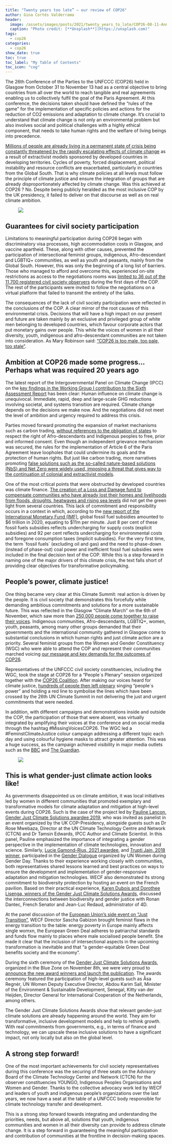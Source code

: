 ```yaml
---
title: "Twenty years too late” – our review of COP26"
author: Gina Cortés Valderrama
header:
  image: /assets/images/posts/2021/twenty_years_to_late/COP26-08-11-Annabelle-Avril-WECF-9.jpg
  caption: "Photo credit: [**Unsplash**](https://unsplash.com)"
tags:
  - cop26
categories:
  - cop26
show_date: true
toc: true
toc_label: "My Table of Contents"
toc_icon: "cog"
---
```


The 26th Conference of the Parties to the UNFCCC (COP26) held in Glasgow from
October 31 to November 13 had as a central objective to bring countries from all
over the world to reach tangible and real agreements enabling us to collectively
fulfil the goal of the Paris Agreement. At this conference, the decisions taken
should have defined the “rules of the game” for the implementation of specific
policies and actions for the reduction of CO2 emissions and adaptation to
climate change. It’s crucial to understand that climate change is not only an
environmental problem but also involves social and political challenges with a
highly ethical component, that needs to take human rights and the welfare of
living beings into precedence.

[Millions of people are already living in a permanent state of crisis being
constantly threatened by the rapidly escalating effects of climate
change](https://www.rosalux.de/en/dossiers/climate-justice) as a result of
extractivist models sponsored by developed countries in developing territories.
Cycles of poverty, forced displacement, political instability and resource
conflicts are exacerbated, particularly in countries from the Global South. That
is why climate policies at all levels must follow the principle of climate
justice and ensure the integration of groups that are already disproportionately
affected by climate change. Was this achieved at COP26 ? No. Despite being
publicly heralded as the most inclusive COP by the UK presidency, it failed to
deliver on that discourse as well as on real climate ambition.

<figure>
  <a
    href="/assets/images/posts/2021/twenty_years_to_late/COP26-08-11-Annabelle-Avril-WECF-11-1024x683.jpg">
  <img src="/assets/images/posts/2021/twenty_years_to_late/COP26-08-11-Annabelle-Avril-WECF-11-1024x683.jpg">
  </a> 
  <figcaption> 
    
  </figcaption>
</figure>

## Guarantees for civil society participation

Limitations to meaningful participation during COP26 began with discriminatory
visa processes, high accommodation costs in Glasgow, and vaccine apartheid.
These, along with other causes, prevented the participation of intersectional
feminist groups, indigenous, Afro-descendant and LGBTIQ+ communities, as well as
youth and peasants, mainly from the Global South. However, this was only the
beginning of a long list of barriers. Those who managed to afford and overcome
this, experienced on-site restrictions as access to the negotiations rooms was
[limited to 36 out of the 11,700 registered civil society
observers](https://twitter.com/duycks/status/1455517184529215490) during the
first days of the COP. The rest of the participants were invited to follow the
negotiations on a virtual platform that failed to transmit the entirety of the
talks.

The consequences of the lack of civil society participation were reflected in
the conclusions of the COP. A clear mirror of the root causes of this
environmental crisis. Decisions that will have a high impact on our present and
future are taken mainly by an exclusive and privileged group of white men
belonging to developed countries, which favour corporate actors that put
monetary gains over people. This while the voices of women in all their
diversity, youth, indigenous and afro-descendant communities are not taken into
consideration. As Mary Robinson said: [“COP26 is too male, too pale, too
stale”](https://twitter.com/TheElders/status/1457670249235587074).

## Ambition at COP26 made some progress… Perhaps what was required 20 years ago

The latest report of the Intergovernmental Panel on Climate Change (IPCC) on the
[key findings in the Working Group I contribution to the Sixth Assessment
Report](https://www.ipcc.ch/report/ar6/wg1/) has been clear: Human influence on
climate change is unequivocal. Immediate, rapid, deep and large-scale GHG
reductions involving societal, and systems transition are required. Climate
change depends on the decisions we make now. And the negotiations did not meet
the level of ambition and urgency required to address this crisis.

Parties moved forward promoting the expansion of market mechanisms such as
carbon trading, [without references to the obligation of
states](https://www.amnesty.org/en/wp-content/uploads/2021/11/IOR4049812021ENGLISH-1.pdf)
to respect the right of Afro-descendants and Indigenous peoples to free, prior
and informed consent. Even though an independent grievance mechanism was
secured, the rules for the implementation of Article 6 of the Paris Agreement
leave loopholes that could undermine its goals and the protection of human
rights. But just like carbon trading, more narratives promoting [false solutions
such as the so-called nature-based solutions (NbS) and Net Zero were widely
used, imposing a threat that gives way to the continuation of colonial and
extractivist models](https://www.wecf.org/false_solutions/).

One of the most critical points that were obstructed by developed countries was
climate finance. [The creation of a Loss and Damage fund to compensate
communities who have already lost their homes and livelihoods from floods,
droughts, heatwaves and rising sea
levels](https://www.theguardian.com/environment/2021/nov/16/indigenous-climate-activists-cop26-endangers-native-communities)
did not get the green light from several countries. This lack of commitment and
responsibility occurs in a context in which, according to the [new report of the
International Monetary Fund
(IMF)](https://www.imf.org/en/Publications/WP/Issues/2021/09/23/Still-Not-Getting-Energy-Prices-Right-A-Global-and-Country-Update-of-Fossil-Fuel-Subsidies-466004),
global fossil fuel subsidies amounted to $6 trillion in 2020, equating to $11m
per minute. Just 8 per cent of these fossil fuels subsidies reflects
undercharging for supply costs (explicit subsidies) and 92 per cent reflects
undercharging for environmental costs and foregone consumption taxes (implicit
subsidies). For the very first time, the term ´fossil fuels´ (excluding oil and
gas) and the need to phase-down (instead of phase-out) coal power and
inefficient fossil fuel subsidies were included in the final decision text of
the COP. While this is a step forward in naming one of the major drivers of this
climate crisis, the text falls short of providing clear objectives for
transformative policymaking.

## People’s power, climate justice!

One thing became very clear at this Climate Summit: real action is driven by the
people. It is civil society that demonstrates this forcefully while demanding
ambitious commitments and solutions for a more sustainable future. This was
reflected in the Glasgow “Climate March” on the 6th of November, which saw more
than [250,000 people come together to raise their
voices](https://edition.cnn.com/world/live-news/cop26-summit-2021-protests-11-06-21-intl/index.html).
Indigenous communities, Afro-descendants, LGBTIQ+, women, youth, peasants, among
many other groups demanded that their governments and the international
community gathered in Glasgow come to substantial conclusions in which human
rights and just climate action are a priority. Several feminist groups from the
Women and Gender Constituency (WGC) who were able to attend the COP and
represent their communities marched voicing [our message and key demands for the
outcomes of COP26](https://womengenderclimate.org/wgc-cop26-key-demands/).

Representatives of the UNFCCC civil society constituencies, including the WGC,
took the stage at COP26 for a “People´s Plenary” session organized together with
the [COP26
Coalition](https://cop26coalition.org/peoples-plenary-red-line-parade-and-movement-rally-at-cop26/).
After making our voices heard for climate justice, [hundreds of people then left
plenary](https://www.bbc.com/news/uk-scotland-glasgow-west-59260776) singing
“people´s power” and holding a red line to symbolise the lines which have been
crossed by the 26th UN Climate Summit in not delivering the just and urgent
commitments that were needed.

In addition, with different campaigns and demonstrations inside and outside the
COP, the participation of those that were absent, was virtually integrated by
amplifying their voices at the conference and on social media through the
hashtag #MissingVoicesCOP26. The WGC led a #FeminstClimateJustice colour
campaign addressing a different topic each day and using colourful hygiene masks
to attract greater attention. This was a huge success, as the campaign achieved
visibility in major media outlets such as the
[BBC](https://www.bbc.com/news/live/world-59155537) and [The
Guardian](https://www.theguardian.com/environment/gallery/2021/nov/03/cop26-finance-protest-and-indigenous-voices-in-pictures).

<figure> 
  <a
    href="/assets/images/posts/2021/twenty_years_to_late/COP26-06-11-Annabelle-Avril-WECF-51-1024x683.jpg">
  <img
    src="/assets/images/posts/2021/twenty_years_to_late/COP26-06-11-Annabelle-Avril-WECF-51-1024x683.jpg">
  </a> 
  <figcaption> 
    
  </figcaption>
</figure>

## This is what gender-just climate action looks like!

As governments disappointed us on climate ambition, it was local initiatives led
by women in different communities that promoted exemplary and transformative
models for climate adaptation and mitigation at high-level events during COP26.
Such is the case of the project led by [Pauline Lancon, Gender Just Climate
Solutions awardee
2019](https://www.wecf.org/gender-just-climate-solutions-5th-edition/), who was
invited as panelist in an event organized by the UK COP-Presidency, alongside
guests such as Dr Rose Mwebaza, Director at the UN Climate Technology Centre and
Network (CTCN) and Dr Tamsin Edwards, IPCC Author and Climate Scientist. In this
panel, Pauline emphasized the importance of integrating a gender perspective in
the implementation of climate technologies, innovation and science. Similarly,
[Lucie Gamond-Rius, 2021
awardee](https://www.wecf.org/gender-just-climate-solutions-edition-2021/), and
[Trupti Jain, 2018 winner](https://www.wecf.org/gjcs-2018/), participated in the
[Gender
Dialogue](https://unfccc.int/topics/gender/events-meetings/gender-day-other-events-at-cops/gender-women-at-cop-26#eq-3)
organized by UN Women during Gender Day. Thanks to their experience working
closely with communities, both representatives shared lessons learned and best
practices on ways to ensure the development and implementation of
gender-responsive adaptation and mitigation technologies. WECF also demonstrated
its strong commitment to biodiversity protection by hosting an event on the
French pavilion. Based on their practical experience, [Karen Dubois and Dorothee
Lisenga, winners of the Gender Just Climate Solutions
Awards](https://www.wecf.org/wp-content/uploads/2021/02/GJCS_English_Final-1.pdf),
discussed the interconnections between biodiversity and gender justice with
Ronan Dantec, French Senator and Jean-Luc Redaud, administrator of 4D.

At the panel discussion of the [European Union’s side event on “Just
Transition”](https://www.wecf.org/wecf-at-cop26-eu-side-event-on-just-transition/),
WECF Director Sascha Gabizon brought feminist flaws in the energy transition to
the table: energy poverty in Europe mainly affects single womxn, the European
Green Deal adheres to patriarchal standards and funds flow mainly to places
where male socialised people benefit. She made it clear that the inclusion of
intersectional aspects in the upcoming transformation is inevitable and that “a
gender-equitable Green Deal benefits society and the economy”.

During the sixth ceremony of the [Gender Just Climate Solutions
Awards](https://www.wecf.org/gjcs/), organized in the Blue Zone on November 8th,
we were very proud to [announce the new award winners and launch the
publication](https://www.wecf.org/gender-just-climate-solutions-edition-2021/).
The awards ceremony featured the participation of high-level guests such as Åsa
Regnér, UN Women Deputy Executive Director, Abdou Karim Sall, Minister of the
Environment & Sustainable Development, Senegal, Kitty van der Heijden, Director
General for International Cooperation of the Netherlands, among others.

The Gender Just Climate Solutions Awards show that relevant gender-just climate
solutions are already happening around the world. They aim for transformative,
inclusive development models and help to rethink growth. With real commitments
from governments, e.g., in terms of finance and technology, we can upscale these
inclusive solutions to have a significant impact, not only locally but also on
the global level.

## A strong step forward!

One of the most important achievements for civil society representatives during
this conference was the securing of three seats on the Advisory Board of the
Climate Technology Center and Network (CTCN) for the observer constituencies
YOUNGO, Indigenous Peoples Organisations and Women and Gender. Thanks to the
collective advocacy work led by WECF and leaders of youth and indigenous
people’s organizations over the last years, we now have a seat at the table of a
UNFCCC body responsible for climate technology transfer and development.

This is a strong step forward towards integrating and understanding the
priorities, needs, but above all, solutions that youth, indigenous communities
and women in all their diversity can provide to address climate change. It is a
step forward in guaranteeing the meaningful participation and contribution of
communities at the frontline in decision-making spaces.
